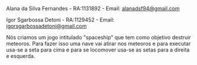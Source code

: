 Alana da Silva Fernandes - RA:1131892 - Email: alanadsf94@gmail.com

Igor Sgarbossa Detoni - RA:1129452 - Email: igorsgarbossadetoni@gmail.com

Nós criamos um jogo intitulado "spaceship" que tem como objetivo destruir meteoros. Para fazer isso uma nave vai atirar nos meteoros e para executar usa-se a seta para cima e para se locomover usa-se as setas para a direita e esquerda.
